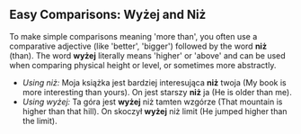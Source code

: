 ## Easy Comparisons: Wyżej and Niż

To make simple comparisons meaning 'more than', you often use a comparative adjective (like 'better', 'bigger') followed by the word __niż__ (than). The word __wyżej__ literally means 'higher' or 'above' and can be used when comparing physical height or level, or sometimes more abstractly.

*   _Using niż:_ Moja książka jest bardziej interesująca __niż__ twoja (My book is more interesting than yours). On jest starszy __niż__ ja (He is older than me).
*   _Using wyżej:_ Ta góra jest __wyżej__ niż tamten wzgórze (That mountain is higher than that hill). On skoczył __wyżej__ niż limit (He jumped higher than the limit).